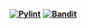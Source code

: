 **[![Pylint](https://github.com/NCSU-SE-Spring2025-Group6/HW3-debugging/actions/workflows/pylint.yml/badge.svg)](https://github.com/NCSU-SE-Spring2025-Group6/HW3-debugging/actions/workflows/pylint.yml)**
**[![Bandit](https://github.com/NCSU-SE-Spring2025-Group6/HW3-debugging/actions/workflows/badit.yml/badge.svg)](https://github.com/NCSU-SE-Spring2025-Group6/HW3-debugging/actions/workflows/badit.yml)**
